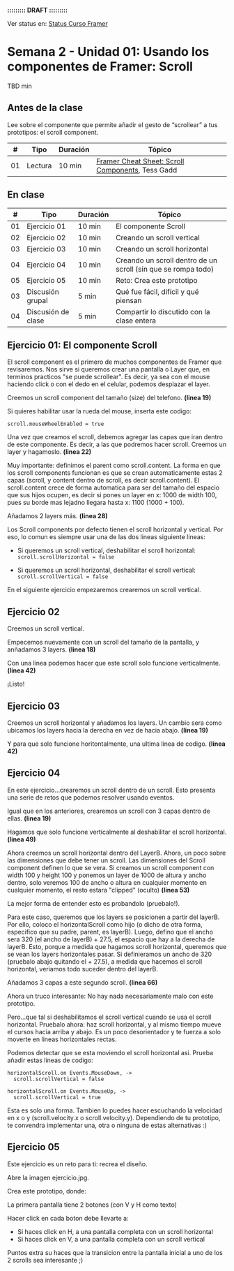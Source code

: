 **::::::::: DRAFT :::::::::**

Ver status en: [Status Curso Framer](https://docs.google.com/spreadsheets/d/13WpVO5qfp_j7b94xdRIdzHhDC-smxiMNW9koRcQDQwI/edit?usp=sharing)

# Semana 2 - Unidad 01: Usando los componentes de Framer: Scroll

TBD min

## Antes de la clase

Lee sobre el componente que permite añadir el gesto de  “scrollear” a tus prototipos: el scroll component.

| # | Tipo | Duración | Tópico
| - | ---- | -------- | ------
| 01 | Lectura | 10 min | [Framer Cheat Sheet: Scroll Components](https://blog.framer.com/framer-cheat-sheet-scroll-components-25825be636ae?source=user_profile---------2----------------), Tess Gadd


## En clase

| # | Tipo | Duración | Tópico
| - | ---- | -------- | ------
| 01 | Ejercicio 01 | 10 min | El componente Scroll
| 02 | Ejercicio 02 | 10 min | Creando un scroll vertical
| 03 | Ejercicio 03 | 10 min | Creando un scroll horizontal
| 04 | Ejercicio 04 | 10 min | Creando un scroll dentro de un scroll (sin que se rompa todo)
| 05 | Ejercicio 05 | 10 min | Reto: Crea este prototipo
| 03 | Discusión grupal | 5 min | Qué fue fácil, difícil y qué piensan
| 04 | Discusión de clase | 5 min | Compartir lo discutido con la clase entera

## Ejercicio 01: El componente Scroll

El scroll component es el primero de muchos componentes de Framer que revisaremos. Nos sirve si queremos crear una pantalla o Layer que, en terminos practicos "se puede scrollear". Es decir, ya sea con el mouse haciendo click o con el dedo en el celular, podemos desplazar el layer.

Creemos un scroll  component del tamaño (size) del telefono. **(linea 19)**

Si quieres habilitar usar la rueda del mouse, inserta este codigo:

`scroll.mouseWheelEnabled = true`

Una vez que creamos el scroll, debemos agregar las capas que iran dentro de este componente. Es decir, a las que podremos hacer scroll. Creemos un layer y hagamoslo. **(linea 22)**

Muy importante: definimos el parent como scroll.content. La forma en que los scroll components funcionan es que se crean automaticamente estas 2 capas (scroll, y content dentro de scroll, es decir scroll.content). El scroll.content crece de forma automatica para ser del tamaño del espacio que sus hijos ocupen, es decir si pones un layer en x: 1000 de width 100, pues su borde mas lejadno llegara hasta x: 1100 (1000 + 100).

Añadamos 2 layers más. **(linea 28)**

Los Scroll components por defecto tienen el scroll horizontal y vertical. Por eso, lo comun es siempre usar una de las dos lineas siguiente lineas:

* Si queremos un scroll vertical, deshabilitar el scroll horizontal: `scroll.scrollHorizontal = false`

* Si queremos un scroll horizontal, deshabilitar el scroll vertical: `scroll.scrollVertical = false`

En el siguiente ejercicio empezaremos crearemos un scroll vertical.


## Ejercicio 02

Creemos un scroll vertical.

Empecemos nuevamente con un scroll del tamaño de la pantalla, y anñadamos 3 layers. **(linea 18)**

Con una linea podemos hacer que este scroll solo funcione verticalmente. **(linea 42)**

¡Listo!

## Ejercicio 03

Creemos un scroll horizontal y añadamos los layers. Un cambio sera como ubicamos los layers hacia la derecha en vez de hacia abajo. **(linea 19)**

Y para que solo funcione horitontalmente, una ultima linea de codigo.  **(linea 42)**

## Ejercicio 04

En este ejercicio...crearemos un scroll dentro de un scroll. Esto presenta una serie de retos que podemos resolver usando eventos.

Igual que en los anteriores, crearemos un scroll con 3 capas dentro de ellas. **(linea 19)**

Hagamos que solo funcione verticalmente al deshabilitar el scroll horizontal. **(linea 49)**

Ahora creemos un scroll horizontal dentro del LayerB. Ahora, un poco sobre las dimensiones que debe tener un scroll. Las dimensiones del Scroll component definen lo que se vera. Si creamos un scroll component con width 100 y height 100 y ponemos un layer de 1000 de altura y ancho dentro, solo veremos 100 de ancho o altura en cualquier momento en cualquier momento, el resto estara "clipped" (oculto) **(linea 53)**

La mejor forma de entender esto es probandolo (pruebalo!).

Para este caso, queremos que los layers se posicionen a partir del layerB. Por ello, coloco el horizontalScroll como hijo (o dicho de otra forma, especifico que su padre, parent, es layerB). Luego, defino que el ancho sera 320 (el ancho de layerB) + 27.5, el espacio que hay a la derecha de layerB. Esto, porque a medida que hagamos scroll horizontal, queremos que se vean los layers horizontales pasar. Si definieramos un ancho de 320 (pruebalo abajo quitando el + 27.5), a medida que hacemos el scroll horizontal, veriamos todo suceder dentro del layerB.



Añadamos 3 capas a este segundo scroll. **(linea 66)**

Ahora un truco interesante: No hay nada necesariamente malo con este prototipo.

Pero...que tal si deshabilitamos el scroll vertical cuando se usa el scroll horizontal. Pruebalo ahora: haz scroll horizontal, y al mismo tiempo mueve el cursos hacia arriba y abajo. Es un poco desorientador y te fuerza a solo moverte en lineas horizontales rectas.

Podemos detectar que se esta moviendo el scroll horizontal asi. Prueba añadir estas lineas de codigo:

```
horizontalScroll.on Events.MouseDown, ->
  scroll.scrollVertical = false

horizontalScroll.on Events.MouseUp, ->
  scroll.scrollVertical = true
```

Esta es solo una forma. Tambien lo puedes hacer escuchando la velocidad en x o y (scroll.velocity.x o scroll.velocity.y). Dependiendo de tu prototipo, te convendra implementar una, otra o ninguna de estas alternativas :)

## Ejercicio 05

Este ejercicio es un reto para ti: recrea el diseño.

Abre la imagen ejercicio.jpg.

Crea este prototipo, donde:

La primera pantalla tiene 2 botones (con V y H como texto)

Hacer click en cada boton debe llevarte a:

* Si haces click en H, a una pantalla completa con un scroll horizontal
* Si haces click en V, a una pantalla completa con un scroll vertical

Puntos extra su haces que la transicion entre la pantalla inicial a uno de los 2 scrolls sea interesante ;)